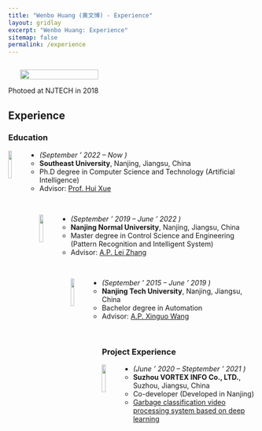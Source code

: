 ```yaml
---
title: "Wenbo Huang (黄文博) - Experience"
layout: gridlay
excerpt: "Wenbo Huang: Experience"
sitemap: false
permalink: /experience
---
```

<div class="col-sm-4" align="right" style="display:table-cell; vertical-align:middle; text-align:center">

  <ul style="overflow: hidden">
  <a href ="https://wenbohuang1002.github.io"> <img align="right" src="{{ site.url }}{{ site.baseurl }}/images/admin.jpg" class="img-responsive" width="100%" /></a>
  </ul>
  Photoed at NJTECH in 2018<br>
</div>

<div class="col-sm-8">

## Experience

### Education 

<a href="http://www.seu.edu.cn/"> <img align="left" src="{{ site.url }}{{ site.baseurl }}/images/logo/seu.jpg" width="12%"  /></a>

* <em>(September &rsquo; 2022 &ndash; Now )</em>
    - <strong>Southeast University</strong>, Nanjing, Jiangsu, China
	- Ph.D degree in Computer Science and Technology (Artificial Intelligence)
	- Advisor: <a href="http://palm.seu.edu.cn/hxue/">Prof. Hui Xue</a>

<br>

<a href="http://www.njnu.edu.cn/"> <img align="left" src="{{ site.url }}{{ site.baseurl }}/images/logo/nnu.jpg" width="12%"  /></a>

* <em>(September &rsquo; 2019 &ndash; June &rsquo; 2022 )</em>
    - <strong>Nanjing Normal University</strong>, Nanjing, Jiangsu, China
	- Master degree in Control Science and Engineering (Pattern Recognition and Intelligent System)
	- Advisor: <a href="http://leizhangnjnu.github.io">A.P. Lei Zhang</a>

<br>

<a href="http://www.njtech.edu.cn/"> <img align="left" src="{{ site.url }}{{ site.baseurl }}/images/logo/njtech.jpg" width="12%"  /></a>

* <em>(September &rsquo; 2015 &ndash; June &rsquo; 2019 )</em>
    - <strong>Nanjing Tech University</strong>, Nanjing, Jiangsu, China
	- Bachelor degree in Automation
	- Advisor: <a href="http://eecs.njtech.edu.cn/info/1132/3462.htm">A.P. Xinguo Wang</a>

<br>

### Project Experience

<a href="http://www.vortexinfo.cn/"> <img align="left" src="{{ site.url }}{{ site.baseurl }}/images/logo/vortex.jpg" width="12%"  /></a>

* <em>(June &rsquo; 2020 &ndash; Steptember &rsquo; 2021 )</em>
    - <strong>Suzhou VORTEX INFO Co., LTD.</strong>, Suzhou, Jiangsu, China
	- Co-developer (Developed in Nanjing)
	- <a href="http://www.vortexinfo.cn/h-nd-204.html#_np=122_567">Garbage classification video processing system based on deep learning </a>

</div>